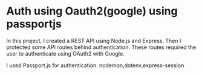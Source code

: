 # Auth using Oauth2(google) using passportjs

In this project, I created a REST API using Node.js and Express.
Then I protected some API routes behind authentication.
These routes required the user to authenticate using OAuth2 with Google.

I used Passport.js for authentication.
nodemon,dotenv,express-session
